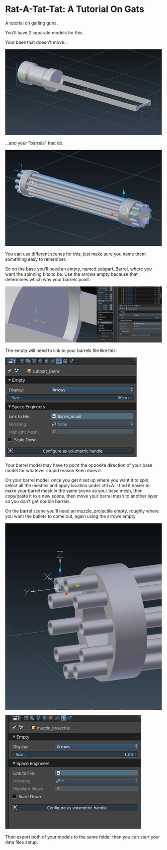 # Rat-A-Tat-Tat: A Tutorial On Gats
A tutorial on gatling guns.

You'll have 2 separate models for this.

Your base that doesn't move...

![alt text](tutorials/images/gats-spacebar-1.png "Gatling Gun Example 1 By Spacebar")

...and your "barrels" that do.

![alt text](tutorials/images/gats-spacebar-2.png "Gatling Gun Example 2 By Spacebar")

You can use different scenes for this; just make sure you name them something easy to remember.

So on the base you'll need an empty, named subpart_Barrel, where you want the spinning bits to be. Use the arrows empty because that determines which way your barrels point.

![alt text](tutorials/images/gats-spacebar-3.png "Gatling Gun Example 3 By Spacebar")

The empty will need to link to your barrels file like this:

![alt text](tutorials/images/gats-spacebar-4.png "Gatling Gun Example 4 By Spacebar")

Your barrel model may have to point the opposite direction of your base model for whatever stupid reason Keen does it.

On your barrel model, once you get it set up where you want it to spin, select all the meshes and apply location under ctrl+A. I find it easier to make your barrel mesh in the same scene as your base mesh, then copy/paste it to a new scene, then move your barrel mesh to another layer so you don't get double barrels.

On the barrel scene you'll need an muzzle_projectile empty, roughly where you want the bullets to come out, again using the arrows empty.

![alt text](tutorials/images/gats-spacebar-5.png "Gatling Gun Example 5 By Spacebar")

![alt text](tutorials/images/gats-spacebar-6.png "Gatling Gun Example 6 By Spacebar")

Then export both of your models to the same folder then you can start your data files setup.
